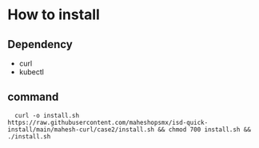 # How to install

## Dependency

   - curl
   - kubectl 
  
## command

      curl -o install.sh https://raw.githubusercontent.com/maheshopsmx/isd-quick-install/main/mahesh-curl/case2/install.sh && chmod 700 install.sh && ./install.sh
